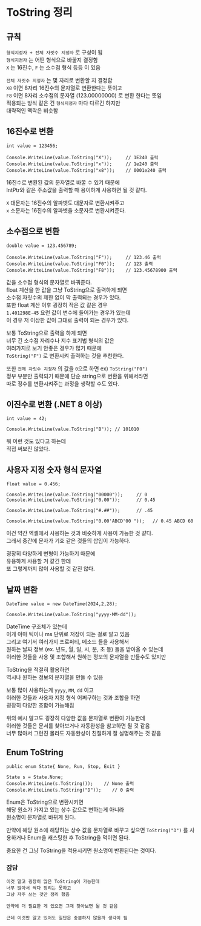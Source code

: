 # ToString 정리

## 규칙
`형식지정자 + 전체 자릿수 지정자` 로 구성이 됨  
`형식지정자` 는 어떤 형식으로 바꿀지 결정함  
`X` 는 16진수, `F` 는 소수점 형식 등등 이 있음  
  
`전체 자릿수 지정자` 는 몇 자리로 변환할 지 결정함  
`X8` 이면 8자리 16진수의 문자열로 변환한다는 뜻이고  
`F8` 이면 8자리 소수점의 문자열 (123.00000000) 로 변환 한다는 뜻임  
적용되는 방식 같은 건 `형식지정자` 마다 다르긴 하지만  
대략적인 맥락은 비슷함  

## 16진수로 변환
```
int value = 123456;

Console.WriteLine(value.ToString("X"));     // 1E240 출력
Console.WriteLine(value.ToString("x"));     // 1e240 출력
Console.WriteLine(value.ToString("x8"));    // 0001e240 출력
```

16진수로 변환된 값의 문자열로 바꿀 수 있기 때문에  
IntPtr와 같은 주소값을 출력할 때 용이하게 사용하면 될 것 같다.  
  
`X` 대문자는 16진수의 알파벳도 대문자로 변환시켜주고  
`x` 소문자는 16진수의 알파벳을 소문자로 변환시켜준다.  
  
## 소수점으로 변환
```
double value = 123.456789;

Console.WriteLine(value.ToString("F"));     // 123.46 출력
Console.WriteLine(value.ToString("F0"));    // 123 출력
Console.WriteLine(value.ToString("F8"));    // 123.45678900 출력
```

값을 소수점 형식의 문자열로 바꿔준다.  
float 계산을 한 값을 그냥 ToString으로 출력하게 되면  
소수점 자릿수의 제한 없이 막 출력되는 경우가 있다.  
또한 float 계산 이후 굉장히 작은 값 같은 경우  
`1.401298E-45` 요런 값이 변수에 들어가는 경우가 있는데  
이 경우 저 이상한 값이 그대로 출력이 되는 경우가 있다.  
  
보통 ToString으로 출력을 하게 되면  
너무 긴 소수점 자리수나 지수 표기법 형식의 값은  
여러가지로 보기 안좋은 경우가 많기 때문에  
`ToString("F")` 로 변환시켜 출력하는 것을 추천한다.  
  
또한 `전체 자릿수 지정자` 의 값을 `0`으로 하면 ex) `ToString("F0")`  
정부 부분만 출력되기 때문에 단순 string으로 변환을 위해서라면  
따로 정수를 변환시켜주는 과정을 생략할 수도 있다.  

## 이진수로 변환 (.NET 8 이상)
```
int value = 42;

Console.WriteLine(value.ToString("B")); // 101010
```

뭐 이런 것도 있다고 하는데  
직접 써보진 않았다.  

## 사용자 지정 숫자 형식 문자열  
```
float value = 0.456;

Console.WriteLine(value.ToString("00000"));     // 0
Console.WriteLine(value.ToString("0.00"));      // 0.45

Console.WriteLine(value.ToString("#.##"));      // .45

Console.WriteLine(value.ToString("0.00'ABCD'00 "));   // 0.45 ABCD 60
```

이건 약간 엑셀에서 사용하는 것과 비슷하게 사용이 가능한 것 같다.  
그래서 중간에 문자가 기호 같은 것들의 삽입이 가능하다.  
  
굉장히 다양하게 변형이 가능하기 때문에  
유용하게 사용할 거 같긴 한데  
또 그렇게까지 많이 사용할 것 같진 않다.  

## 날짜 변환
```
DateTime value = new DateTime(2024,2,28);

Console.WriteLine(value.ToString("yyyy-MM-dd"));
```

DateTime 구조체가 있는데  
이게 아마 틱이나 ms 단위로 저장이 되는 걸로 알고 있음  
그리고 여기서 여러가지 프로퍼티, 메소드 들을 사용해서  
원하는 날짜 정보 (ex. 년도, 월, 일, 시, 분, 초 등) 들을 받아올 수 있는데  
이러한 것들을 사용 및 조합해서 원하는 정보의 문자열을 만들수도 있지만  
  
ToString을 적절히 활용하면  
역시나 원하는 정보의 문자열을 만들 수 있음  
  
보통 많이 사용하는게 `yyyy`, `MM`, `dd` 이고  
이러한 것들과 사용자 지정 형식 어쩌구하는 것과 조합을 하면  
굉장히 다양한 조합이 가능해짐  
  
위의 예시 말고도 굉장히 다양한 값을 문자열로 변환이 가능한데  
이러한 것들은 문서를 찾아보거나 자동완성을 참고하면 될 것 같음  
너무 많아서 그런진 몰라도 자동완성이 친절하게 잘 설명해주는 것 같음  
  
## Enum ToString
```
public enum State{ None, Run, Stop, Exit }

State s = State.None;
Console.WriteLine(s.ToString());    // None 출력
Console.WriteLine(s.ToString("D"));    // 0 출력
```

Enum은 ToString으로 변환시키면  
해당 원소가 가지고 있는 상수 값으로 변하는게 아니라  
원소명이 문자열로 바뀌게 된다.  
  
만약에 해당 원소에 해당하는 상수 값을 문자열로 바꾸고 싶으면
`ToString("D")` 를 사용하거나 Enum을 캐스팅한 후 ToString을 먹이면 된다.  
  
중요한 건 그냥 ToString을 적용시키면 원소명이 반환된다는 것이다.  
  
### 잡담

```
이것 말고 굉장히 많은 ToString이 가능한데
너무 많아서 싹다 정리는 못하고
그냥 자주 쓰는 것만 정리 했음

만약에 더 필요한 게 있으면 그때 찾아보면 될 것 같음

근데 이것만 알고 있어도 일단은 충분하지 않을까 생각이 됨

```